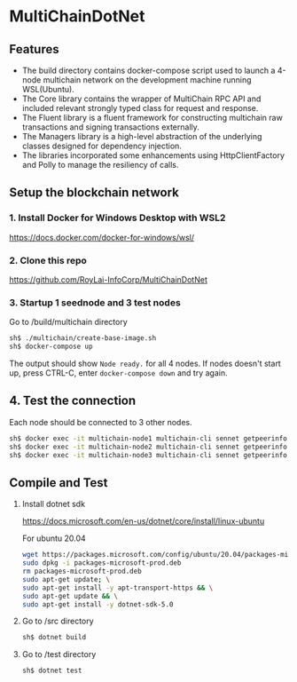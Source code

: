 # MultiChainDotNet

## Features

* The build directory contains docker-compose script used to launch a 4-node multichain network on the development machine running WSL(Ubuntu).
* The Core library contains the wrapper of MultiChain RPC API and included relevant strongly typed class for request and response.
* The Fluent library is a fluent framework for constructing multichain raw transactions and signing transactions externally.
* The Managers library is a high-level abstraction of the underlying classes designed for dependency injection.
* The libraries incorporated some enhancements using HttpClientFactory and Polly to manage the resiliency of calls.

## Setup the blockchain network

### 1. Install Docker for Windows Desktop with WSL2

https://docs.docker.com/docker-for-windows/wsl/

### 2. Clone this repo

https://github.com/RoyLai-InfoCorp/MultiChainDotNet

### 3. Startup 1 seednode and 3 test nodes

Go to /build/multichain directory

```bash
sh$ ./multichain/create-base-image.sh
sh$ docker-compose up
```

The output should show `Node ready.` for all 4 nodes.
If nodes doesn't start up, press CTRL-C, enter `docker-compose down` and try again.

## 4. Test the connection

Each node should be connected to 3 other nodes.

```bash
sh$ docker exec -it multichain-node1 multichain-cli sennet getpeerinfo
sh$ docker exec -it multichain-node2 multichain-cli sennet getpeerinfo
sh$ docker exec -it multichain-node3 multichain-cli sennet getpeerinfo
```

## Compile and Test

1. Install dotnet sdk

   https://docs.microsoft.com/en-us/dotnet/core/install/linux-ubuntu

   For ubuntu 20.04

   ```bash
   wget https://packages.microsoft.com/config/ubuntu/20.04/packages-microsoft-prod.deb -O packages-microsoft-prod.deb
   sudo dpkg -i packages-microsoft-prod.deb
   rm packages-microsoft-prod.deb
   sudo apt-get update; \
   sudo apt-get install -y apt-transport-https && \
   sudo apt-get update && \
   sudo apt-get install -y dotnet-sdk-5.0
   ```

2. Go to /src directory

   ```bash
   sh$ dotnet build
   ```

3. Go to /test directory

   ```bash
   sh$ dotnet test
   ```


